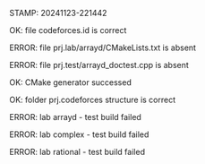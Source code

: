 STAMP: 20241123-221442
OK: file codeforces.id is correct
ERROR: file prj.lab/arrayd/CMakeLists.txt is absent
ERROR: file prj.test/arrayd_doctest.cpp is absent
OK: CMake generator successed
OK: folder prj.codeforces structure is correct
ERROR: lab arrayd - test build failed
ERROR: lab complex - test build failed
ERROR: lab rational - test build failed
